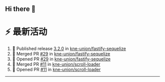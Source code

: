## Hi there 👋

<!--

**Here are some ideas to get you started:**

🙋‍♀️ A short introduction - what is your organization all about?
🌈 Contribution guidelines - how can the community get involved?
👩‍💻 Useful resources - where can the community find your docs? Is there anything else the community should know?
🍿 Fun facts - what does your team eat for breakfast?
🧙 Remember, you can do mighty things with the power of [Markdown](https://docs.github.com/github/writing-on-github/getting-started-with-writing-and-formatting-on-github/basic-writing-and-formatting-syntax)
-->


# ⚡ 最新活动

<!--START_SECTION:activity-->
1. 🚀 Published release [3.2.0](https://github.com/kne-union/fastify-sequelize/releases/tag/3.2.0) in [kne-union/fastify-sequelize](https://github.com/kne-union/fastify-sequelize)
2. 🎉 Merged PR [#29](https://github.com/kne-union/fastify-sequelize/pull/29) in [kne-union/fastify-sequelize](https://github.com/kne-union/fastify-sequelize)
3. 💪 Opened PR [#29](https://github.com/kne-union/fastify-sequelize/pull/29) in [kne-union/fastify-sequelize](https://github.com/kne-union/fastify-sequelize)
4. 🎉 Merged PR [#11](https://github.com/kne-union/scroll-loader/pull/11) in [kne-union/scroll-loader](https://github.com/kne-union/scroll-loader)
5. 💪 Opened PR [#11](https://github.com/kne-union/scroll-loader/pull/11) in [kne-union/scroll-loader](https://github.com/kne-union/scroll-loader)
<!--END_SECTION:activity-->

---
